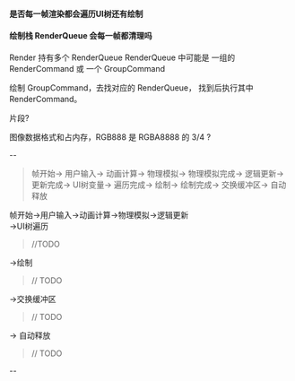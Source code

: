#### 是否每一帧渲染都会遍历UI树还有绘制
#### 绘制栈 RenderQueue 会每一帧都清理吗


Render 持有多个 RenderQueue
RenderQueue 中可能是 一组的 RenderCommand 或 一个 GroupCommand

绘制 GroupCommand，去找对应的 RenderQueue， 找到后执行其中 RenderCommand。


片段?

图像数据格式和占内存，RGB888 是 RGBA8888 的 3/4 ?

--

> 帧开始-> 用户输入-> 动画计算-> 物理模拟-> 物理模拟完成-> 逻辑更新-> 更新完成-> UI树变量-> 遍历完成-> 绘制-> 绘制完成-> 交换缓冲区-> 自动释放  <br/>

帧开始->用户输入->动画计算->物理模拟->逻辑更新 <br />
->UI树遍历  <br />

> //TODO

->绘制  <br />

> // TODO

->交换缓冲区

> // TODO

-> 自动释放

> // TODO




--